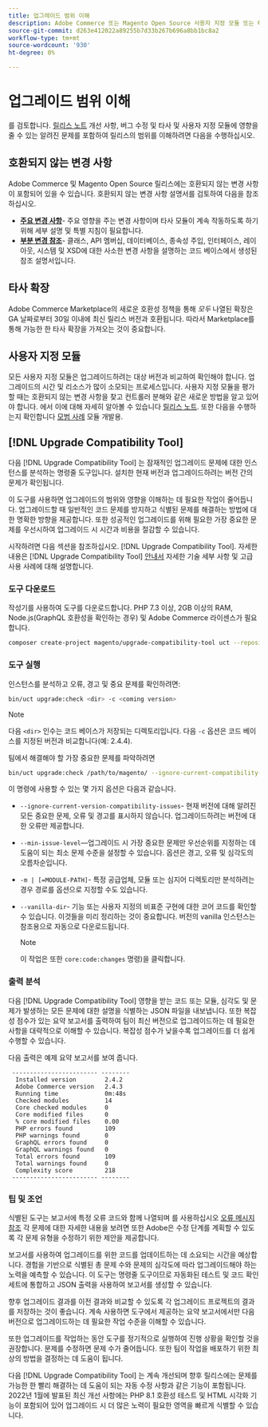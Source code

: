 ```yaml
---
title: 업그레이드 범위 이해
description: Adobe Commerce 또는 Magento Open Source 사용자 지정 모듈 또는 타사 확장에 영향을 줄 수 있는 릴리스의 호환되지 않는 변경 사항에 대해 알아봅니다.
source-git-commit: d263e412022a89255b7d33b267b696a8bb1bc8a2
workflow-type: tm+mt
source-wordcount: '930'
ht-degree: 0%

---
```



# 업그레이드 범위 이해

를 검토합니다. [릴리스 노트](https://devdocs.magento.com/guides/v2.4/release-notes/bk-release-notes.html) 개선 사항, 버그 수정 및 타사 및 사용자 지정 모듈에 영향을 줄 수 있는 알려진 문제를 포함하여 릴리스의 범위를 이해하려면 다음을 수행하십시오.

## 호환되지 않는 변경 사항

Adobe Commerce 및 Magento Open Source 릴리스에는 호환되지 않는 변경 사항이 포함되어 있을 수 있습니다. 호환되지 않는 변경 사항 설명서를 검토하여 다음을 참조하십시오.

- **[주요 변경 사항](https://devdocs.magento.com/guides/v2.4/release-notes/backward-incompatible-changes/index.html)**- 주요 영향을 주는 변경 사항이며 타사 모듈이 계속 작동하도록 하기 위해 세부 설명 및 특별 지침이 필요합니다.
- **[부분 변경 참조](https://devdocs.magento.com/guides/v2.4/release-notes/backward-incompatible-changes/reference.html)**- 클래스, API 멤버십, 데이터베이스, 종속성 주입, 인터페이스, 레이아웃, 시스템 및 XSD에 대한 사소한 변경 사항을 설명하는 코드 베이스에서 생성된 참조 설명서입니다.

## 타사 확장

Adobe Commerce Marketplace의 새로운 호환성 정책을 통해 _모두_ 나열된 확장은 GA 날짜로부터 30일 이내에 최신 릴리스 버전과 호환됩니다. 따라서 Marketplace를 통해 가능한 한 타사 확장을 가져오는 것이 중요합니다.

## 사용자 지정 모듈

모든 사용자 지정 모듈은 업그레이드하려는 대상 버전과 비교하여 확인해야 합니다. 업그레이드의 시간 및 리소스가 많이 소모되는 프로세스입니다. 사용자 지정 모듈을 평가할 때는 호환되지 않는 변경 사항을 찾고 컨트롤러 분해와 같은 새로운 방법을 알고 있어야 합니다. 에서 이에 대해 자세히 알아볼 수 있습니다 [릴리스 노트](https://devdocs.magento.com/guides/v2.4/release-notes/bk-release-notes.html). 또한 다음을 수행하는지 확인합니다 [모범 사례](https://developer.adobe.com/commerce/php/best-practices/extensions/) 모듈 개발용.

## [!DNL Upgrade Compatibility Tool]

다음 [!DNL Upgrade Compatibility Tool] 는 잠재적인 업그레이드 문제에 대한 인스턴스를 분석하는 명령줄 도구입니다. 설치한 현재 버전과 업그레이드하려는 버전 간의 문제가 확인됩니다.

이 도구를 사용하면 업그레이드의 범위와 영향을 이해하는 데 필요한 작업이 줄어듭니다. 업그레이드할 때 일반적인 코드 문제를 방지하고 식별된 문제를 해결하는 방법에 대한 명확한 방향을 제공합니다. 또한 성공적인 업그레이드를 위해 필요한 가장 중요한 문제를 우선시하여 업그레이드 시 시간과 비용을 절감할 수 있습니다.

시작하려면 다음 섹션을 참조하십시오. [!DNL Upgrade Compatibility Tool]. 자세한 내용은 [!DNL Upgrade Compatibility Tool] [안내서](../upgrade-compatibility-tool/overview.md) 자세한 기술 세부 사항 및 고급 사용 사례에 대해 설명합니다.

### 도구 다운로드

작성기를 사용하여 도구를 다운로드합니다. PHP 7.3 이상, 2GB 이상의 RAM, Node.js(GraphQL 호환성을 확인하는 경우) 및 Adobe Commerce 라이센스가 필요합니다.

```bash
composer create-project magento/upgrade-compatibility-tool uct --repository https://repo.magento.com
```

### 도구 실행

인스턴스를 분석하고 오류, 경고 및 중요 문제를 확인하려면:

```bash
bin/uct upgrade:check <dir> -c <coming version> 
```

>[!NOTE]
>
> 다음 `<dir>` 인수는 코드 베이스가 저장되는 디렉토리입니다. 다음 `-c` 옵션은 코드 베이스를 지정된 버전과 비교합니다(예: 2.4.4).

팀에서 해결해야 할 가장 중요한 문제를 파악하려면

```bash
bin/uct upgrade:check /path/to/magento/ --ignore-current-compatibility-issues –min-issue-level critical --vanilla-dir /path/to/vanilla/code/ /path/to/magento/app/code/Vendor/
```

이 명령에 사용할 수 있는 몇 가지 옵션은 다음과 같습니다.

- `--ignore-current-version-compatibility-issues`- 현재 버전에 대해 알려진 모든 중요한 문제, 오류 및 경고를 표시하지 않습니다. 업그레이드하려는 버전에 대한 오류만 제공합니다.

- `--min-issue-level`—업그레이드 시 가장 중요한 문제만 우선순위를 지정하는 데 도움이 되는 최소 문제 수준을 설정할 수 있습니다. 옵션은 경고, 오류 및 심각도의 오름차순입니다.

- `-m | [=MODULE-PATH]`- 특정 공급업체, 모듈 또는 심지어 디렉토리만 분석하려는 경우 경로를 옵션으로 지정할 수도 있습니다.

- `--vanilla-dir`- 기능 또는 사용자 지정의 비표준 구현에 대한 코어 코드를 확인할 수 있습니다. 이것들을 미리 정리하는 것이 중요합니다. 버전의 vanilla 인스턴스는 참조용으로 자동으로 다운로드됩니다.

   >[!NOTE]
   >
   > 이 작업은 또한 `core:code:changes` 명령)을 클릭합니다.

### 출력 분석

다음 [!DNL Upgrade Compatibility Tool] 영향을 받는 코드 또는 모듈, 심각도 및 문제가 발생하는 모든 문제에 대한 설명을 식별하는 JSON 파일을 내보냅니다. 또한 복잡성 점수가 있는 요약 보고서를 출력하여 팀이 최신 버전으로 업그레이드하는 데 필요한 사항을 대략적으로 이해할 수 있습니다. 복잡성 점수가 낮을수록 업그레이드를 더 쉽게 수행할 수 있습니다.

다음 출력은 예제 요약 보고서를 보여 줍니다.

```console
 ------------------------ --------
  Installed version        2.4.2
  Adobe Commerce version   2.4.3
  Running time             0m:48s
  Checked modules          14
  Core checked modules     0
  Core modified files      0
  % core modified files    0.00
  PHP errors found         109
  PHP warnings found       0
  GraphQL errors found     0
  GraphQL warnings found   0
  Total errors found       109
  Total warnings found     0
  Complexity score         218
 ------------------------ --------
```

### 팁 및 조언

식별된 도구는 보고서에 특정 오류 코드와 함께 나열되며 를 사용하십시오 [오류 메시지 참조](../upgrade-compatibility-tool/error-messages.md) 각 문제에 대한 자세한 내용을 보려면 또한 Adobe은 수정 단계를 계획할 수 있도록 각 문제 유형을 수정하기 위한 제안을 제공합니다.

보고서를 사용하여 업그레이드를 위한 코드를 업데이트하는 데 소요되는 시간을 예상합니다. 경험을 기반으로 식별된 총 문제 수와 문제의 심각도에 따라 업그레이드해야 하는 노력을 예측할 수 있습니다. 이 도구는 명령줄 도구이므로 자동화된 테스트 및 코드 확인 세트에 통합하고 JSON 출력을 사용하여 보고서를 생성할 수 있습니다.

향후 업그레이드 결과를 이전 결과와 비교할 수 있도록 각 업그레이드 프로젝트의 결과를 저장하는 것이 좋습니다. 계속 사용하면 도구에서 제공하는 요약 보고서에서만 다음 버전으로 업그레이드하는 데 필요한 작업 수준을 이해할 수 있습니다.

또한 업그레이드를 작업하는 동안 도구를 정기적으로 실행하여 진행 상황을 확인할 것을 권장합니다. 문제를 수정하면 문제 수가 줄어듭니다. 또한 팀이 작업을 배포하기 위한 최상의 방법을 결정하는 데 도움이 됩니다.

다음 [!DNL Upgrade Compatibility Tool] 는 계속 개선되며 향후 릴리스에는 문제를 가능한 한 빨리 해결하는 데 도움이 되는 자동 수정 사항과 같은 기능이 포함됩니다. 2022년 1월에 발표된 최신 개선 사항에는 PHP 8.1 호환성 테스트 및 HTML 시각화 기능이 포함되어 있어 업그레이드 시 더 많은 노력이 필요한 영역을 빠르게 식별할 수 있습니다.
